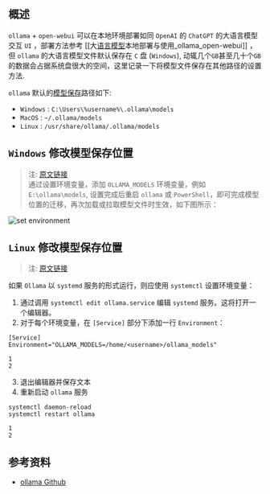 ## []()[]()概述

`ollama` + `open-webui` 可以在本地环境部署如同 `OpenAI` 的 `ChatGPT` 的大语言模型交互 `UI` ，部署方法参考 \[\[大[语言模型](https://so.csdn.net/so/search?q=%E8%AF%AD%E8%A8%80%E6%A8%A1%E5%9E%8B\&spm=1001.2101.3001.7020)本地部署与使用\_ollama\_open-webui]] ，但 `ollama` 的大语言模型文件默认保存在 `C` 盘 (`Windows`), 动辄几个`GB`甚至几十个`GB`的数据会占据系统盘很大的空间，这里记录一下将模型文件保存在其他路径的设置方法.

`ollama` 默认的[模型保存](https://so.csdn.net/so/search?q=%E6%A8%A1%E5%9E%8B%E4%BF%9D%E5%AD%98\&spm=1001.2101.3001.7020)路径如下:

* `Windows` : `C:\Users\%username%\.ollama\models`
* `MacOS` : `~/.ollama/models`
* `Linux` : `/usr/share/ollama/.ollama/models`

## []()[]()`Windows` 修改模型保存位置

> 注: [原文链接](https://github.com/ollama/ollama/blob/main/docs/faq.md#where-are-models-stored)\
> 通过设置环境变量，添加 `OLLAMA_MODELS` 环境变量，例如 `E:\ollama\models`, 设置完成后重启 `ollama` 或 `PowerShell`，即可完成模型位置的迁移，再次加载或拉取模型文件时生效，如下图所示：

![set environment](https://i-blog.csdnimg.cn/blog_migrate/3f029d7baadd93ced7f269d2ea502033.png)

## []()[]()`Linux` 修改模型保存位置

> 注: [原文链接](https://github.com/ollama/ollama/blob/main/docs/faq.md#setting-environment-variables-on-linux)

如果 `Ollama` 以 `systemd` 服务的形式运行，则应使用 `systemctl` 设置环境变量：

1. 通过调用 `systemctl edit ollama.service` 编辑 `systemd` 服务。这将打开一个编辑器。
2. 对于每个环境变量，在 `[Service]` 部分下添加一行 `Environment`：

```
[Service]
Environment="OLLAMA_MODELS=/home/<username>/ollama_models"

1
2
```

3. 退出编辑器并保存文本
4. 重新启动 `ollama` 服务

```
systemctl daemon-reload
systemctl restart ollama

1
2
```

## []()[]()参考资料

* [ollama Github](https://github.com/ollama/ollama/blob/main/docs/faq.md)
